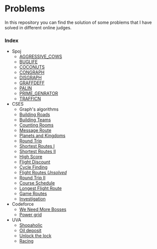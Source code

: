# Problems
In this repository you can find the solution of some problems that I have solved in different online judges.

### Index
- Spoj
    - [AGGRESSIVE_COWS](spoj/aggressive_cows.cpp)
    - [BUGLIFE](spoj/buglife.cpp)
    - [COCONUTS](spoj/coconuts.cpp)
    - [CONGRAPH](spoj/congraph.cpp)
    - [DISGRAPH](spoj/disgraph.cpp)
    - [GRAFFDEFF](spoj/graffdef.cpp)
    - [PALIN](spoj/palin.cpp)
    - [PRIME_GENRATOR](spoj/prime_generator.cpp)
    - [TRAFFICN](spoj/trafficn.cpp)
- CSES
    - Graph's algorithms
    - [Building Roads](cses/building_roads.cpp)
    - [Building Teams](cses/building_teams.cpp)
    - [Counting Rooms](cses/counting_rooms.cpp)
    - [Message Route](cses/message_route.cpp)
    - [Planets and Kingdoms](cses/planets_and_kingdoms.cpp)
    - [Round Trip](cses/round_trip.cpp)
    - [Shortest Routes I](cses/shortest_routes_i.cpp)
    - [Shortest Routes II](cses/shortest_routes_ii.cpp)
    - [High Score](cses/high_score.cpp)
    - [Flight Discount](cses/flight_discount.cpp)
    - [Cycle Finding](cses/cycle_finding.cpp)
    - [Flight Routes _Unsolved_](cses/flight_routes.cpp)
    - [Round Trip II](cses/round_trip_II.cpp)
    - [Course Schedule](cses/course_schedule.cpp)
    - [Longest Flight Route](cses/longest_flight_route.cpp)
    - [Game Routes](cses/game_routes.cpp)
    - [Investigation](cses/investigation.cpp)
- Codeforce
    - [We Need More Bosses](codeforce/we_need_more_bosses.cpp)
    - [Power grid](codeforce/power_grid.cpp)
- UVA
    - [Shopaholic](uva/shopaholic.cpp)
    - [Oil deposit](uva/oil_deposit.cpp)
    - [Unlock the lock](uva/unlock_the_lock.cpp)
    - [Racing](uva/racing.cpp)